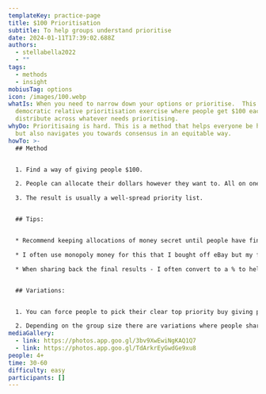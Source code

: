 ```yaml
---
templateKey: practice-page
title: $100 Prioritisation
subtitle: To help groups understand prioritise
date: 2024-01-11T17:39:02.688Z
authors:
  - stellabella2022
  - ""
tags:
  - methods
  - insight
mobiusTag: options
icon: /images/100.webp
whatIs: W﻿hen you need to narrow down your options or prioritise.  This is a
  democratic relative prioritisation exercise where people get $100 each to
  distribute across whatever needs prioritising.
whyDo: P﻿rioritisaing is hard. This is a method that helps everyone be heard,
  but also navigates you towards consensus in an equitable way.
howTo: >-
  ## M﻿ethod


  1. F﻿ind a way of giving people $100.

  2. P﻿eople can allocate their dollars however they want to. All on one item or spread their cash about!  They have to decide how much they value that thing and then use their dollars to represent that.  

  3. The result is usually a well-spread priority list.


  ## Tips:


  * Recommend keeping allocations of money secret until people have finished working out where they are putting their $100 to avoid any tactical voting and maintain the suspense

  * ﻿I often use monopoly money for this that I bought off eBay but my favourite is to create customer currency that personalises the exercise to the group e.g. Bella Bucks or Red Hat Rupeesed. You can also just use post-its! 

  * W﻿hen sharing back the final results - I often convert to a % to help people understand final numbers more easily. 


  ## V﻿ariations: 


  1. You can force people to pick their clear top priority buy giving people certain  notes. For example 2x $50 means they can only pick two things, where 10x $10 gives them more flexibility to spread or back certain things more highly. My preference is combination of both with 1x$50, 1x$20, 2x$10 2x$5. 

  2. D﻿epending on the group size there are variations where people share a $100 allowance. This can be the whole group, or pairs small group or pairs. This can make counting easier in large groups and also gives rise to some really good conversations. My preference is to use [1-2-4-All ](https://openpracticelibrary.com/practice/1-2-4-all/)practice because, like planning poker, the conversation is super valuable and drives alignment.
mediaGallery:
  - link: https://photos.app.goo.gl/3bv9XwEwiNgKAQ1Q7
  - link: https://photos.app.goo.gl/TdArkrEyGwdGe9xu8
people: 4+
time: 30-60
difficulty: easy
participants: []
---
```

